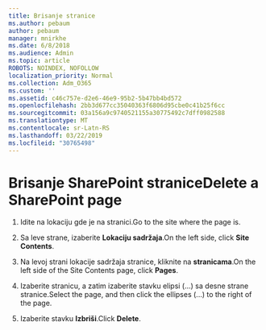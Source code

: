 ```yaml
---
title: Brisanje stranice
ms.author: pebaum
author: pebaum
manager: mnirkhe
ms.date: 6/8/2018
ms.audience: Admin
ms.topic: article
ROBOTS: NOINDEX, NOFOLLOW
localization_priority: Normal
ms.collection: Adm_O365
ms.custom: ''
ms.assetid: c46c757e-d2e6-46e9-95b2-5b47bb4bd572
ms.openlocfilehash: 2bb3d677cc35040363f6806d95cbe0c41b25f6cc
ms.sourcegitcommit: 03a156a9c9740521155a30775492c7dff0982588
ms.translationtype: MT
ms.contentlocale: sr-Latn-RS
ms.lasthandoff: 03/22/2019
ms.locfileid: "30765498"
---
```

# <a name="delete-a-sharepoint-page"></a><span data-ttu-id="c2834-102">Brisanje SharePoint stranice</span><span class="sxs-lookup"><span data-stu-id="c2834-102">Delete a SharePoint page</span></span>

1. <span data-ttu-id="c2834-103">Idite na lokaciju gde je na stranici.</span><span class="sxs-lookup"><span data-stu-id="c2834-103">Go to the site where the page is.</span></span>
    
2. <span data-ttu-id="c2834-104">Sa leve strane, izaberite **Lokaciju sadržaja**.</span><span class="sxs-lookup"><span data-stu-id="c2834-104">On the left side, click **Site Contents**.</span></span>
    
3. <span data-ttu-id="c2834-105">Na levoj strani lokacije sadržaja stranice, kliknite na **stranicama**.</span><span class="sxs-lookup"><span data-stu-id="c2834-105">On the left side of the Site Contents page, click **Pages**.</span></span>
    
4. <span data-ttu-id="c2834-106">Izaberite stranicu, a zatim izaberite stavku elipsi (...) sa desne strane stranice.</span><span class="sxs-lookup"><span data-stu-id="c2834-106">Select the page, and then click the ellipses (...) to the right of the page.</span></span>
    
5. <span data-ttu-id="c2834-107">Izaberite stavku **Izbriši**.</span><span class="sxs-lookup"><span data-stu-id="c2834-107">Click **Delete**.</span></span>
    

